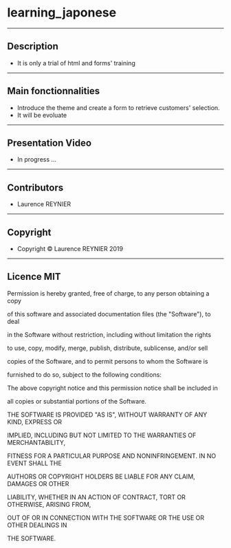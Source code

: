 # learning_japonese
---
## Description
* It is only a trial of html and forms' training
---
## Main fonctionnalities
* Introduce the theme and create a form to retrieve customers' selection.
* It will be evoluate
---
## Presentation Video
*  In progress ...
---
## Contributors
* Laurence REYNIER
---

## Copyright
* Copyright © Laurence REYNIER 2019 
---

## Licence MIT
Permission is hereby granted, free of charge, to any person obtaining a copy

of this software and associated documentation files (the "Software"), to deal

in the Software without restriction, including without limitation the rights

to use, copy, modify, merge, publish, distribute, sublicense, and/or sell

copies of the Software, and to permit persons to whom the Software is

furnished to do so, subject to the following conditions:



The above copyright notice and this permission notice shall be included in

all copies or substantial portions of the Software.



THE SOFTWARE IS PROVIDED "AS IS", WITHOUT WARRANTY OF ANY KIND, EXPRESS OR

IMPLIED, INCLUDING BUT NOT LIMITED TO THE WARRANTIES OF MERCHANTABILITY,

FITNESS FOR A PARTICULAR PURPOSE AND NONINFRINGEMENT. IN NO EVENT SHALL THE

AUTHORS OR COPYRIGHT HOLDERS BE LIABLE FOR ANY CLAIM, DAMAGES OR OTHER

LIABILITY, WHETHER IN AN ACTION OF CONTRACT, TORT OR OTHERWISE, ARISING FROM,

OUT OF OR IN CONNECTION WITH THE SOFTWARE OR THE USE OR OTHER DEALINGS IN

THE SOFTWARE.

